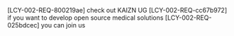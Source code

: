 
[LCY-002-REQ-800219ae] check out KAIZN UG
[LCY-002-REQ-cc67b972] if you want to develop open source medical solutions
[LCY-002-REQ-025bdcec] you can join us